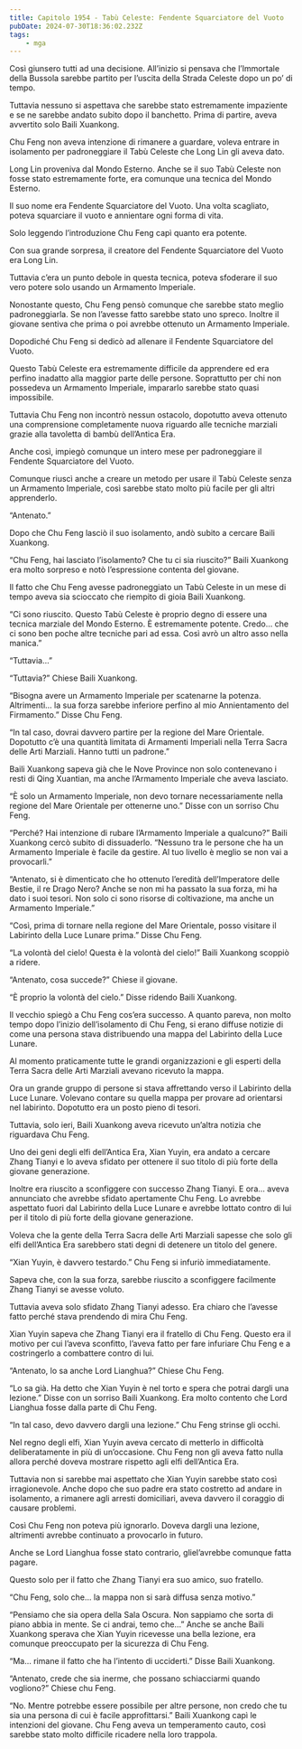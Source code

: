 ```yaml
---
title: Capitolo 1954 - Tabù Celeste: Fendente Squarciatore del Vuoto
pubDate: 2024-07-30T18:36:02.232Z
tags:
    - mga
---
```



Così giunsero tutti ad una decisione. All’inizio si pensava che l’Immortale della Bussola sarebbe partito per l’uscita della Strada Celeste dopo un po’ di tempo.

Tuttavia nessuno si aspettava che sarebbe stato estremamente impaziente e se ne sarebbe andato subito dopo il banchetto. Prima di partire, aveva avvertito solo Baili Xuankong.

Chu Feng non aveva intenzione di rimanere a guardare, voleva entrare in isolamento per padroneggiare il Tabù Celeste che Long Lin gli aveva dato.

Long Lin proveniva dal Mondo Esterno. Anche se il suo Tabù Celeste non fosse stato estremamente forte, era comunque una tecnica del Mondo Esterno.

Il suo nome era Fendente Squarciatore del Vuoto. Una volta scagliato, poteva squarciare il vuoto e annientare ogni forma di vita.

Solo leggendo l’introduzione Chu Feng capì quanto era potente.

Con sua grande sorpresa, il creatore del Fendente Squarciatore del Vuoto era Long Lin.

Tuttavia c’era un punto debole in questa tecnica, poteva sfoderare il suo vero potere solo usando un Armamento Imperiale.

Nonostante questo, Chu Feng pensò comunque che sarebbe stato meglio padroneggiarla. Se non l’avesse fatto sarebbe stato uno spreco. Inoltre il giovane sentiva che prima o poi avrebbe ottenuto un Armamento Imperiale.

Dopodiché Chu Feng si dedicò ad allenare il Fendente Squarciatore del Vuoto.

Questo Tabù Celeste era estremamente difficile da apprendere ed era perfino inadatto alla maggior parte delle persone. Soprattutto per chi non possedeva un Armamento Imperiale, impararlo sarebbe stato quasi impossibile.

Tuttavia Chu Feng non incontrò nessun ostacolo, dopotutto aveva ottenuto una comprensione completamente nuova riguardo alle tecniche marziali grazie alla tavoletta di bambù dell’Antica Era.

Anche così, impiegò comunque un intero mese per padroneggiare il Fendente Squarciatore del Vuoto.

Comunque riuscì anche a creare un metodo per usare il Tabù Celeste senza un Armamento Imperiale, così sarebbe stato molto più facile per gli altri apprenderlo.

“Antenato.”

Dopo che Chu Feng lasciò il suo isolamento, andò subito a cercare Baili Xuankong.

“Chu Feng, hai lasciato l’isolamento? Che tu ci sia riuscito?” Baili Xuankong era molto sorpreso e notò l’espressione contenta del giovane.

Il fatto che Chu Feng avesse padroneggiato un Tabù Celeste in un mese di tempo aveva sia scioccato che riempito di gioia Baili Xuankong.

“Ci sono riuscito. Questo Tabù Celeste è proprio degno di essere una tecnica marziale del Mondo Esterno. È estremamente potente. Credo… che ci sono ben poche altre tecniche pari ad essa. Così avrò un altro asso nella manica.”

“Tuttavia…”

“Tuttavia?” Chiese Baili Xuankong.

“Bisogna avere un Armamento Imperiale per scatenarne la potenza. Altrimenti… la sua forza sarebbe inferiore perfino al mio Annientamento del Firmamento.” Disse Chu Feng.

“In tal caso, dovrai davvero partire per la regione del Mare Orientale. Dopotutto c’è una quantità limitata di Armamenti Imperiali nella Terra Sacra delle Arti Marziali. Hanno tutti un padrone.”

Baili Xuankong sapeva già che le Nove Province non solo contenevano i resti di Qing Xuantian, ma anche l’Armamento Imperiale che aveva lasciato.

“È solo un Armamento Imperiale, non devo tornare necessariamente nella regione del Mare Orientale per ottenerne uno.” Disse con un sorriso Chu Feng.

“Perché? Hai intenzione di rubare l’Armamento Imperiale a qualcuno?” Baili Xuankong cercò subito di dissuaderlo. “Nessuno tra le persone che ha un Armamento Imperiale è facile da gestire. Al tuo livello è meglio se non vai a provocarli.”

“Antenato, si è dimenticato che ho ottenuto l’eredità dell’Imperatore delle Bestie, il re Drago Nero? Anche se non mi ha passato la sua forza, mi ha dato i suoi tesori. Non solo ci sono risorse di coltivazione, ma anche un Armamento Imperiale.”

“Così, prima di tornare nella regione del Mare Orientale, posso visitare il Labirinto della Luce Lunare prima.” Disse Chu Feng.

“La volontà del cielo! Questa è la volontà del cielo!” Baili Xuankong scoppiò a ridere.

“Antenato, cosa succede?” Chiese il giovane.

“È proprio la volontà del cielo.” Disse ridendo Baili Xuankong.

Il vecchio spiegò a Chu Feng cos’era successo. A quanto pareva, non molto tempo dopo l’inizio dell’isolamento di Chu Feng, si erano diffuse notizie di come una persona stava distribuendo una mappa del Labirinto della Luce Lunare.

Al momento praticamente tutte le grandi organizzazioni e gli esperti della Terra Sacra delle Arti Marziali avevano ricevuto la mappa.

Ora un grande gruppo di persone si stava affrettando verso il Labirinto della Luce Lunare. Volevano contare su quella mappa per provare ad orientarsi nel labirinto. Dopotutto era un posto pieno di tesori.

Tuttavia, solo ieri, Baili Xuankong aveva ricevuto un’altra notizia che riguardava Chu Feng.

Uno dei geni degli elfi dell’Antica Era, Xian Yuyin, era andato a cercare Zhang Tianyi e lo aveva sfidato per ottenere il suo titolo di più forte della giovane generazione.

Inoltre era riuscito a sconfiggere con successo Zhang Tianyi. E ora… aveva annunciato che avrebbe sfidato apertamente Chu Feng. Lo avrebbe aspettato fuori dal Labirinto della Luce Lunare e avrebbe lottato contro di lui per il titolo di più forte della giovane generazione.

Voleva che la gente della Terra Sacra delle Arti Marziali sapesse che solo gli elfi dell’Antica Era sarebbero stati degni di detenere un titolo del genere.

“Xian Yuyin, è davvero testardo.” Chu Feng si infuriò immediatamente.

Sapeva che, con la sua forza, sarebbe riuscito a sconfiggere facilmente Zhang Tianyi se avesse voluto.

Tuttavia aveva solo sfidato Zhang Tianyi adesso. Era chiaro che l’avesse fatto perché stava prendendo di mira Chu Feng.

Xian Yuyin sapeva che Zhang Tianyi era il fratello di Chu Feng. Questo era il motivo per cui l’aveva sconfitto, l’aveva fatto per fare infuriare Chu Feng e a costringerlo a combattere contro di lui.

“Antenato, lo sa anche Lord Lianghua?” Chiese Chu Feng.

“Lo sa già. Ha detto che Xian Yuyin è nel torto e spera che potrai dargli una lezione.” Disse con un sorriso Baili Xuankong. Era molto contento che Lord Lianghua fosse dalla parte di Chu Feng.

“In tal caso, devo davvero dargli una lezione.” Chu Feng strinse gli occhi.

Nel regno degli elfi, Xian Yuyin aveva cercato di metterlo in difficoltà deliberatamente in più di un’occasione. Chu Feng non gli aveva fatto nulla allora perché doveva mostrare rispetto agli elfi dell’Antica Era.

Tuttavia non si sarebbe mai aspettato che Xian Yuyin sarebbe stato così irragionevole. Anche dopo che suo padre era stato costretto ad andare in isolamento, a rimanere agli arresti domiciliari, aveva davvero il coraggio di causare problemi.

Così Chu Feng non poteva più ignorarlo. Doveva dargli una lezione, altrimenti avrebbe continuato a provocarlo in futuro.

Anche se Lord Lianghua fosse stato contrario, gliel’avrebbe comunque fatta pagare.

Questo solo per il fatto che Zhang Tianyi era suo amico, suo fratello.

“Chu Feng, solo che… la mappa non si sarà diffusa senza motivo.”

“Pensiamo che sia opera della Sala Oscura. Non sappiamo che sorta di piano abbia in mente. Se ci andrai, temo che…” Anche se anche Baili Xuankong sperava che Xian Yuyin ricevesse una bella lezione, era comunque preoccupato per la sicurezza di Chu Feng.

“Ma… rimane il fatto che ha l’intento di ucciderti.” Disse Baili Xuankong.

“Antenato, crede che sia inerme, che possano schiacciarmi quando vogliono?” Chiese chu Feng.

“No. Mentre potrebbe essere possibile per altre persone, non credo che tu sia una persona di cui è facile approfittarsi.” Baili Xuankong capì le intenzioni del giovane. Chu Feng aveva un temperamento cauto, così sarebbe stato molto difficile ricadere nella loro trappola.


